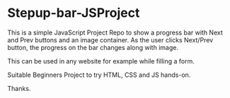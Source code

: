 # Stepup-bar-JSProject
This is a simple JavaScript Project Repo to show a progress bar with Next and Prev buttons and an image container. As the user clicks Next/Prev button, the progress on the bar changes along with image. 

This can be used in any website for example while filling a form.

Suitable Beginners Project to try HTML, CSS and JS hands-on.

Thanks.
